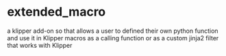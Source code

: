 # extended_macro
a klipper add-on so that allows a user to defined their own python function and use it in Klipper macros as a calling function or as a custom jinja2 filter that works with Klipper

